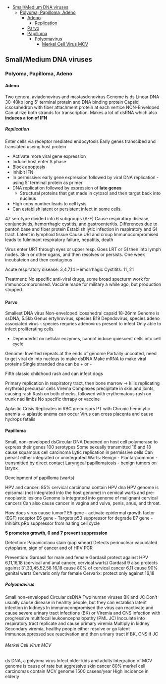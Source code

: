 - [Small/Medium DNA viruses](#smallmedium-dna-viruses)
  - [Polyoma, Papilloma, Adeno](#polyoma-papilloma-adeno)
    - [Adeno](#adeno)
      - [Replication](#replication)
    - [Parvo](#parvo)
    - [Papilloma](#papilloma)
      - [Polyomavirus](#polyomavirus)
        - [Merkel Cell Virus MCV](#merkel-cell-virus-mcv)

## Small/Medium DNA viruses
### Polyoma, Papilloma, Adeno
#### Adeno
Two genera, aviadenovirus and mastasdenovirus
Genome is ds Linear DNA 30-40kb long
5' terminal protein and DNA binding protein
Capsid icsosahedron with fiber attachment protein at each vertice
NON-Enveloped
Can utilize both strands for transcription. 
Makes a lot of dsRNA which also **induces a ton of IFN**

##### Replication
Enter cells via receptor mediated endocytosis
Early genes transcibed and translated useing host protein
- Activate more viral gene expression
- Induce host enter S phase
- Block apoptosis
- Inhibit IFN
- In permissive: early gene expression followed by viral DNA replication - using 5' terminal protein as primer
- DNA replication followed by expression of **late genes**
  - Structural proteins that get made in cytosol and then target back into nucleus
- High copy number leads to cell lysis
- Can establish latent or persistent infect in some cells.

47 serotype divided into 6 subgroups (A-F)
Cause respiratory disease, conjunctivitis, hemorrhagic cystitis, and gastroenteritis.
Differences due to penton base and fiber protein
Establish lytic infection in respiratory and GI tract. Latent in lymphoid tissue
Cause URI and croup
Immunocompromised leads to fulminant respiratory failure, hepatitis, death

Virus enter URT through eyes or upper resp. Goes LRT or GI then into lymph nodes. Skin or other ogans, and then resolves or persists.
One week incubateion and then contagious

Acute respiratory disease: 3,4,7,14
Hemorrhagic Cystitits: 11, 21


Treatment:
No specific anti-viral drugs, some broad specturm work for immunocompromised.
Vaccine made for military a while ago, but production stopped.


#####
#### Parvo
Smallest DNA virus
Non-enveloped icosahedral capsid 18-26nm
Genome is ssDNA, 5.5kb
Genus ertyhrovirus, species B19
Depndovirus, species adeno associated virus - species requries adenovirus present to infect
Only able to infect proliferating cells.
  - Dependednt on cellular enzymes, cannot induce quiescent cells into cell cycle


Genome:
Inverted repeats at the ends of genome
Partially uncoated, need to get viral dn into nucleus to make dsDNA
Make mRNA to make viral proteins
Single stranded dna can be + or -

Fifth classic childhood rash and can infect dogs

Primary replication in respiratory tract, then bone marrow -> kills replicating erythroid precursor cells
Virema
Complexes precipitate in skin and joints, causing rash
Rash on both cheeks, followed with erythematous rash on trunk nad limbs
No specific thrrapy or vaccine

Aplastic Crisis
Replicates in RBC precursors
PT with Chronic hemolytic anemia -> aplastic anema can occur
Virus can cross placenta and cause hydrops fetalis

#### Papilloma
Small, non-enveloped
dsCircular DNA
Depened on host cell polymerase to express their genes
100 serotypes
Some sexually transmitted
16 and 18 cause squamous cell carcinoma
Lytic replication in permissive cells
Can persist either integrated or unintegrated
Warts: Benign - Plantar/common - transmitted by direct contact
Laryngeal papillomatosis - benign tumors on larynx

Development of papilloma (warts)

HPV and cancer:
85% cervical carcinoma contain HPV dna
HPV genome is episomal (not integrated into the host genome) in cervical warts and pre-neoplastic lesions
Genome is integrated into genome of malignant cervical cancers
Can also cause cancer in vagina and vulva, penis, anus, and throat.

How does virus cause tumor?
E5 gene - activate epidermal growth factor (EGF) receptor
E6 gene - Targets p53 suppressor for degrade
E7 gene - Inhibits pRb suppressor from halting cell cycle

**5 promotes growth, 6 and 7 prevent suppression**

Detection:
Papanicolaou stain (pap smear)
Detects perinuclear vacuolated cytoplasm, sign of cancer and of HPV
PCR

Prevention:
Gardasil for male and female
Gardasil protect against HPV 6,11,16,18 (cervical and anal cancer, cervical warts)
Gardasil 9 also protects against 31,33,45,52,58
16,18 cause 80% of cervical cancer
6,11 cause 90% genital warts
Cervarix only for female
Cervarix: protect only against 16,18

##### Polyomavirus
Small non-enveloped
Circular dsDNA
Two human viruses BK and JC
Don't usually cause disease in healhty people, but they can establish latent infection in kidneys
In immunocompromised the virus can reactivate and cause severe urinary tract infections (BK)
or Viremia and CNS infection with progressive multifocal leukoencephalopathy (PML JC)
Inoculate into respiratory tract
replicate and cause primary viremia
Multiply in kidney
Secondary viremia, healthy people either resolve or go latent
Immunosuppressed see reactivation and then urinary tract if BK, CNS if JC

###### Merkel Cell Virus MCV
ds DNA, a polyoma virus
Infect older kids and adults
Integration of MCV genome is cause of rate but aggressive skin cancer
80% merkel cell carcinomas contain MCV genome
1500 caseas/year
High incidence in elderly

